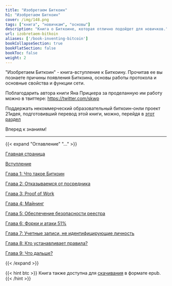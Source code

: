 ```yaml
---
title: "Изобретаем Биткоин"
h1: "Изобретаем Биткоин"
cover: /img/148.png
tags: ["книга", "новичкам", "основы"]
description: "Книга о Биткоине, которая отлично подойдет для новичков."
url: izobretaem-bitkoin
aliases: ['/book-inventing-bitcoin']
bookCollapseSection: true
bookFlatSection: false
bookToc: false
weight: 2
---
```


"Изобретаем Биткоин" - книга-вступление к Биткоину. Прочитав ее вы познаете причины появления Биткоина, основы работы протокола и основные свойства и функции сети.

Поблагодарить автора книги Яна Прицкера за проделанную им работу можно в твиттере: https://twitter.com/skwp

Поддержать некоммерческий образовательный биткоин-онли проект 21идея, подготовивший перевод этой книги, можно, перейдя в [этот раздел](/contribute/)

Вперед к знаниям!

---

{{< expand "Оглавление" "..." >}}

[Главная страница](/izobretaem-bitkoin)

[Вступление](/izobretaem-bitkoin/vstuplenie)  

[Глава 1: Что такое Биткоин](/izobretaem-bitkoin/glava-1)

[Глава 2: Отказываемся от посредника](/izobretaem-bitkoin/glava-2)

[Глава 3: Proof of Work](/izobretaem-bitkoin/glava-3)

[Глава 4: Майнинг](/izobretaem-bitkoin/glava-4)

[Глава 5: Обеспечение безопасности реестра](/izobretaem-bitkoin/glava-5)

[Глава 6: Форки и атаки 51%](/izobretaem-bitkoin/glava-6)

[Глава 7: Учетные записи, не идентифицирующие личность](/izobretaem-bitkoin/glava-7)

[Глава 8: Кто устанавливает правила?](/izobretaem-bitkoin/glava-8)

[Глава 9: Что дальше?](/izobretaem-bitkoin/glava-9)

{{< /expand >}}

{{< hint btc >}}
Книга также доступна для [скачивания](/epubs/inventing-bitcoin.epub) в формате epub.
{{< /hint >}}